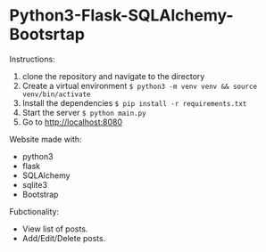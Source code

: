 # Python3-Flask-SQLAlchemy-Bootsrtap
Instructions:
1. clone the repository and navigate to the directory
2. Create a virtual environment 
`$ python3 -m venv venv && source venv/bin/activate`
2. Install the dependencies 
`$ pip install -r requirements.txt`
3. Start the server `$ python main.py`
4. Go to [http://localhost:8080](http://localhost:8080) 

Website made with:
- python3
- flask
- SQLAlchemy
- sqlite3
- Bootstrap 

Fubctionality:
- View list of posts.
- Add/Edit/Delete posts.




